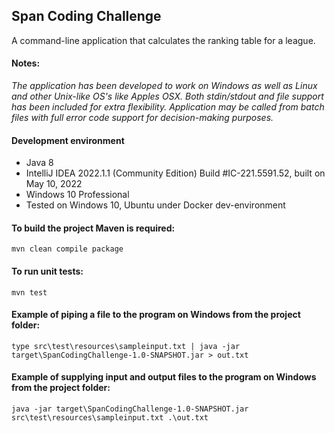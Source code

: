## Span Coding Challenge

A command-line application that calculates the ranking table for a league.

#### Notes:

*The application has been developed to work on Windows as well as Linux and other*
*Unix-like OS's like Apples OSX.*
*Both stdin/stdout and file support has been included for extra flexibility.*
*Application may be called from batch files with full error code support for*
*decision-making purposes.*

#### Development environment

* Java 8 
* IntelliJ IDEA 2022.1.1 (Community Edition)
Build #IC-221.5591.52, built on May 10, 2022
* Windows 10 Professional
* Tested on Windows 10, Ubuntu under Docker dev-environment

#### To build the project Maven is required:
`mvn clean compile package`

#### To run unit tests:
`mvn test`

#### Example of piping a file to the program on Windows from the project folder:
`type src\test\resources\sampleinput.txt | java -jar target\SpanCodingChallenge-1.0-SNAPSHOT.jar > out.txt`

#### Example of supplying input and output files to the program on Windows from the project folder:
`java -jar target\SpanCodingChallenge-1.0-SNAPSHOT.jar src\test\resources\sampleinput.txt .\out.txt`
